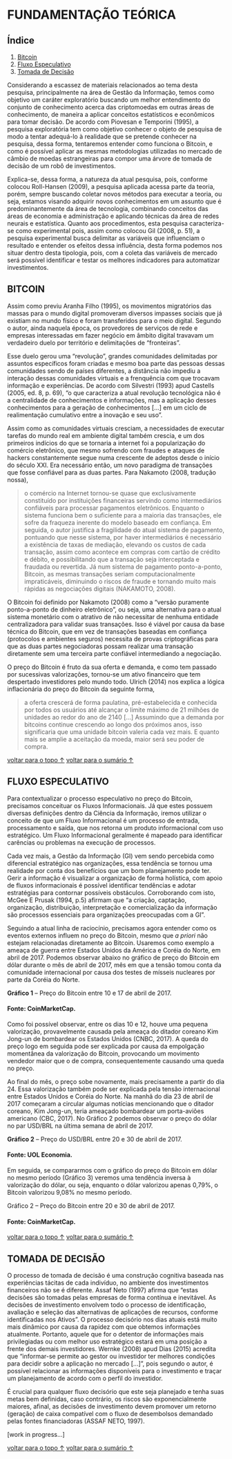 # <a name="fundamentacao">FUNDAMENTAÇÃO TEÓRICA</a>

## Índice

1. [Bitcoin](#bitcoin)
1. [Fluxo Especulativo](#fluxos)
1. [Tomada de Decisão](#decisao)

Considerando a escassez de materiais relacionados ao tema desta pesquisa, principalmente na área de Gestão da Informação, temos como objetivo um caráter exploratório buscando um melhor entendimento do conjunto de conhecimento acerca das criptomoedas em outras áreas de conhecimento, de maneira a aplicar conceitos estatísticos e econômicos para tomar decisão. De acordo com Piovesan e Temporini (1995), a pesquisa exploratória tem como objetivo conhecer o objeto de pesquisa de modo a tentar adequá-lo à realidade que se pretende conhecer na pesquisa, dessa forma, tentaremos entender como funciona o Bitcoin, e como é possível aplicar as mesmas metodologias utilizadas no mercado de câmbio de moedas estrangeiras para compor uma árvore de tomada de decisão de um robô de investimentos.

Explica-se, dessa forma, a natureza da atual pesquisa, pois, conforme colocou Roll-Hansen (2009), a pesquisa aplicada acessa parte da teoria, porém, sempre buscando coletar novos métodos para executar a teoria, ou seja, estamos visando adquirir novos conhecimentos em um assunto que é predominantemente da área de tecnologia, combinando conceitos das áreas de economia e administração e aplicando técnicas da área de redes neurais e estatística.
Quanto aos procedimentos, esta pesquisa caracteriza-se como experimental pois, assim como colocou Gil (2008, p. 51), a pesquisa experimental busca delimitar as variáveis que influenciam o resultado e entender os efeitos dessa influência, desta forma podemos nos situar dentro desta tipologia, pois, com a coleta das variáveis de mercado será possível identificar e testar os melhores indicadores para automatizar investimentos.

## <a name="bitcoin">BITCOIN</a>

Assim como previu Aranha Filho (1995), os movimentos migratórios das massas para o mundo digital promoveram diversos impasses sociais que já existiam no mundo físico e foram transferidos para o meio digital. Segundo o autor, ainda naquela época, os provedores de serviços de rede e empresas interessadas em fazer negócio em âmbito digital travavam um verdadeiro duelo por território e delimitações de “fronteiras”.

Esse duelo gerou uma “revolução”, grandes comunidades delimitadas por assuntos específicos foram criadas e mesmo boa parte das pessoas dessas comunidades sendo de países diferentes, a distância não impediu a interação dessas comunidades virtuais e a frenquência com que trocavam informação e experiências. De acordo com Silvestri (1993) apud Castells (2005, ed. 8, p. 69), “o que caracteriza a atual revolução tecnológica não é a centralidade de conhecimentos e informações, mas a aplicação desses conhecimentos para a geração de conhecimentos [...] em um ciclo de realimentação cumulativo entre a inovação e seu uso”.

Assim como as comunidades virtuais cresciam, a necessidades de executar tarefas do mundo real em ambiente digital também crescia, e um dos primeiros indícios do que se tornaria a internet foi a popularização do comércio eletrônico, que mesmo sofrendo com fraudes e ataques de hackers constantemente segue numa crescente de adeptos desde o início do século XXI. Era necessário então, um novo paradigma de transações que fosse confiável para as duas partes. Para Nakamoto (2008, tradução nossa),
  > o comércio na Internet tornou-se quase que exclusivamente constituído por instituições financeiras servindo como intermediários confiáveis para processar pagamentos eletrônicos. Enquanto o sistema funciona bem o suficiente para a maioria das transações, ele sofre da fraqueza inerente do modelo baseado em confiança. Em seguida, o autor justifica a fragilidade do atual sistema de pagamento, pontuando que nesse sistema, por haver intermediários é necessário a existência de taxas de mediação, elevando os custos de cada transação, assim como acontece em compras com cartão de crédito e débito, e possibilitando que a transação seja interceptada e fraudada ou revertida. Já num sistema de pagamento ponto-a-ponto, Bitcoin, as mesmas transações seriam computacionalmente impraticáveis, diminuindo o riscos de fraude e tornando muito mais rápidas as negociações digitais (NAKAMOTO, 2008).

O Bitcoin foi definido por Nakamoto (2008) como a “versão puramente ponto-a-ponto de dinheiro eletrônico”, ou seja, uma alternativa para o atual sistema monetário com o atrativo de não necessitar de nenhuma entidade centralizadora para validar suas transações. Isso é viável por causa da base técnica do Bitcoin, que em vez de transações baseadas em confiança (protocolos e ambientes seguros) necessita de provas criptográficas para que as duas partes negociadoras possam realizar uma transação diretamente sem uma terceira parte confiável intermediando a negociação.

O preço do Bitcoin é fruto da sua oferta e demanda, e como tem passado por sucessivas valorizações, tornou-se um ativo financeiro que tem despertado investidores pelo mundo todo. Ulrich (2014) nos explica a lógica inflacionária do preço do Bitcoin da seguinte forma,
  > a oferta crescerá de forma paulatina, pré-estabelecida e conhecida por todos os usuários até alcançar o limite máximo de 21 milhões de unidades ao redor do ano de 2140 [...] Assumindo que a demanda por bitcoins continue crescendo ao longo dos próximos anos, isso significaria que uma unidade bitcoin valeria cada vez mais. E quanto mais se amplie a aceitação da moeda, maior será seu poder de compra.


[voltar para o topo ↑](#fundamentacao)
[voltar para o sumário ↑](https://github.com/eliabejr/bitcoin-price-analysis/blob/master/portuguese/README.md#sumario)

## <a name="fluxos">FLUXO ESPECULATIVO</a>

Para contextualizar o processo especulativo no preço do Bitcoin, precisamos conceituar os Fluxos Informacionais. Já que estes possuem diversas definições dentro da Ciência da Informação, iremos utilizar o conceito de que um Fluxo Informacional é um processo de entrada, processamento e saída,  que nos retorna um produto informacional com uso estratégico. Um Fluxo Informacional geralmente é mapeado para identificar carências ou problemas na execução de processos. 

Cada vez mais, a Gestão da Informação (GI) vem sendo percebida como diferencial estratégico nas organizações, essa tendência se tornou uma realidade por conta dos benefícios que um bom planejamento pode ter. Gerir a informação é visualizar a organização de forma holística, com apoio de fluxos informacionais é possível identificar tendências e adotar estratégias para contornar possíveis obstáculos. Corroborando com isto, McGee E Prusak (1994, p.5) afirmam que “a criação, captação, organização, distribuição, interpretação e comercialização da informação são processos essenciais para organizações preocupadas com a GI”.

Seguindo a atual linha de raciocínio, precisamos agora entender como os eventos externos influem no preço do Bitcoin, mesmo que _a priori_ não estejam relacionadas diretamente ao Bitcoin. Usaremos como exemplo a ameaça de guerra entre Estados Unidos da América e Coréia do Norte, em abril de 2017. Podemos observar abaixo no gráfico de preço do Bitcoin em dólar durante o mês de abril de 2017, mês em que a tensão tomou conta da comunidade internacional por causa dos testes de mísseis nucleares por parte da Coréia do Norte.

**Gráfico 1** – Preço do Bitcoin entre 10 e 17 de abril de 2017.
#### Fonte: CoinMarketCap.

Como foi possível observar, entre os dias 10 e 12, houve uma pequena valorização, provavelmente causada pela ameaça do ditador coreano Kim Jong-un de bombardear os Estados Unidos (CNBC, 2017). A queda do preço logo em seguida pode ser explicada por causa da empolgação momentânea da valorização do Bitcoin, provocando um movimento vendedor maior que o de compra, consequentemente causando uma queda no preço.

Ao final do mês, o preço sobe novamente, mais precisamente a partir do dia 24. Essa valorização também pode ser explicada pela tensão internacional entre Estados Unidos e Coréia do Norte. Na manhã do dia 23 de abril de 2017 começaram a circular algumas notícias mencionando que o ditador coreano, Kim Jong-un, teria ameaçado bombardear um porta-aviões americano (CBC, 2017). No Gráfico 2 podemos observar o preço do dólar no par USD/BRL na última semana de abril de 2017.

**Gráfico 2** – Preço do USD/BRL entre 20 e 30 de abril de 2017.
#### Fonte: UOL Economia.

Em seguida, se compararmos com o gráfico do preço do Bitcoin em dólar no mesmo período (Gráfico 3) veremos uma tendência inversa à valorização do dólar, ou seja, enquanto o dólar valorizou apenas 0,79%, o Bitcoin valorizou 9,08% no mesmo período.

Gráfico 2 – Preço do Bitcoin entre 20 e 30 de abril de 2017.
#### Fonte: CoinMarketCap.

[voltar para o topo ↑](#fundamentacao)
[voltar para o sumário ↑](https://github.com/eliabejr/bitcoin-price-analysis/blob/master/portuguese/README.md#sumario)

## <a name="decisao">TOMADA DE DECISÃO</a>

O processo de tomada de decisão é uma construção cognitiva baseada nas experiências tácitas de cada indivíduo, no ambiente dos investimentos financeiros não se é diferente. Assaf Neto (1997) afirma que “estas decisões são tomadas pelas empresas de forma contínua e inevitável. As decisões de investimento envolvem todo o processo de identificação, avaliação e seleção das alternativas de aplicações de recursos, conforme identificadas nos Ativos”. 
O processo decisório nos dias atuais está muito mais dinâmico por causa da rapidez com que obtemos informações atualmente. Portanto, aquele que for o detentor de informações mais privilegiadas ou com melhor uso estratégico estará em uma posição a frente dos demais investidores. Wernke (2008) apud Dias (2015) acredita que “informar-se permite ao gestor ou investidor ter melhores condições para decidir sobre a aplicação no mercado [...]”, pois segundo o autor, é possível relacionar as informações disponíveis para o investimento e traçar um planejamento de acordo com o perfil do investidor.

É crucial para qualquer fluxo decisório que este seja planejado e tenha suas metas bem definidas, caso contrário, os riscos são exponencialmente maiores, afinal, as decisões de investimento devem promover um retorno (geração) de caixa compatível com o fluxo de desembolsos demandado pelas fontes financiadoras (ASSAF NETO, 1997).

[work in progress...]

[voltar para o topo ↑](#fundamentacao)
[voltar para o sumário ↑](https://github.com/eliabejr/bitcoin-price-analysis/blob/master/portuguese/README.md#sumario)